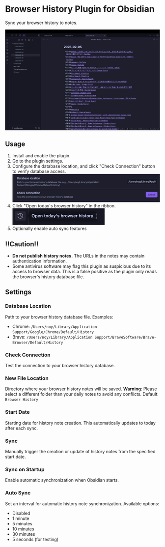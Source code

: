 # Browser History Plugin for Obsidian

Sync your browser history to notes.

<img src="assets/browser_history_preview.png" alt="Browser History" width="600"/>

## Usage

1. Install and enable the plugin.
2. Go to the plugin settings.
3. Configure the database location, and click "Check Connection" button to verify database access.
    <img src="assets/browser_history_setting.png" alt="Settings" width="600"/>
4. Click "Open today's browser history" in the ribbon.  
    <img src="assets/browser_history_ribbon.png" alt="Ribbon" width="300"/>
5. Optionally enable auto sync features

## !!Caution!!
- **Do not publish history notes.** The URLs in the notes may contain authentication information.
- Some antivirus software may flag this plugin as suspicious due to its access to browser data. This is a false positive as the plugin only reads the browser's history database file.

## Settings

### Database Location
Path to your browser history database file. Examples:
- Chrome: `/Users/noy/Library/Application Support/Google/Chrome/Default/History`
- Brave: `/Users/noy/Library/Application Support/BraveSoftware/Brave-Browser/Default/History`

### Check Connection
Test the connection to your browser history database.

### New File Location
Directory where your browser history notes will be saved. **Warning**: Please select a different folder than your daily notes to avoid any conflicts. Default: `Browser History`

### Start Date
Starting date for history note creation. This automatically updates to today after each sync.

### Sync
Manually trigger the creation or update of history notes from the specified start date.

### Sync on Startup
Enable automatic synchronization when Obsidian starts.

### Auto Sync
Set an interval for automatic history note synchronization. Available options:
- Disabled
- 1 minute
- 5 minutes
- 10 minutes
- 30 minutes
- 5 seconds (for testing)
